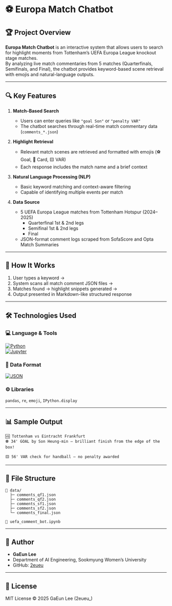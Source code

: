 # ⚽ Europa Match Chatbot

## 🏆 Project Overview

**Europa Match Chatbot** is an interactive system that allows users to search for highlight moments from Tottenham’s UEFA Europa League knockout stage matches.  
By analyzing live match commentaries from 5 matches (Quarterfinals, Semifinals, and Final), the chatbot provides keyword-based scene retrieval with emojis and natural-language outputs.

---

## 🔍 Key Features

1. **Match-Based Search**
   - Users can enter queries like `"goal Son"` or `"penalty VAR"`  
   - The chatbot searches through real-time match commentary data (`comments_*.json`)

2. **Highlight Retrieval**
   - Relevant match scenes are retrieved and formatted with emojis (⚽ Goal, 📕 Card, 🟨 VAR)
   - Each response includes the match name and a brief context

3. **Natural Language Processing (NLP)**
   - Basic keyword matching and context-aware filtering
   - Capable of identifying multiple events per match

4. **Data Source**
   - 5 UEFA Europa League matches from Tottenham Hotspur (2024–2025)
     - Quarterfinal 1st & 2nd legs  
     - Semifinal 1st & 2nd legs  
     - Final  
   - JSON-format comment logs scraped from SofaScore and Opta Match Summaries

---

## 🧠 How It Works

1. User types a keyword →  
2. System scans all match comment JSON files →  
3. Matches found → highlight snippets generated →  
4. Output presented in Markdown-like structured response

---

## 🛠️ Technologies Used

### 💻 Language & Tools  
[![Python](https://img.shields.io/badge/Python-3776AB?style=for-the-badge&logo=python&logoColor=white)](https://www.python.org/)  
[![Jupyter](https://img.shields.io/badge/Jupyter-F37626?style=for-the-badge&logo=jupyter&logoColor=white)](https://jupyter.org/)

### 📄 Data Format  
[![JSON](https://img.shields.io/badge/JSON-000000?style=for-the-badge&logo=json&logoColor=white)](https://www.json.org/)

### ⚙️ Libraries  
`pandas`, `re`, `emoji`, `IPython.display`

---

## 📊 Sample Output

```
🆚 Tottenham vs Eintracht Frankfurt  
⚽ 34' GOAL by Son Heung-min — brilliant finish from the edge of the box!

🟨 56' VAR check for handball — no penalty awarded
```

---

## 📁 File Structure

```
📂 data/
  ├─ comments_qf1.json
  ├─ comments_qf2.json
  ├─ comments_sf1.json
  ├─ comments_sf2.json
  └─ comments_final.json

📄 uefa_comment_bot.ipynb
```

---

## 👤 Author

- **GaEun Lee**  
- Department of AI Engineering, Sookmyung Women’s University  
- GitHub: [2eueu](https://github.com/2eueu)

---

## 📄 License

MIT License © 2025 GaEun Lee (2eueu_)
